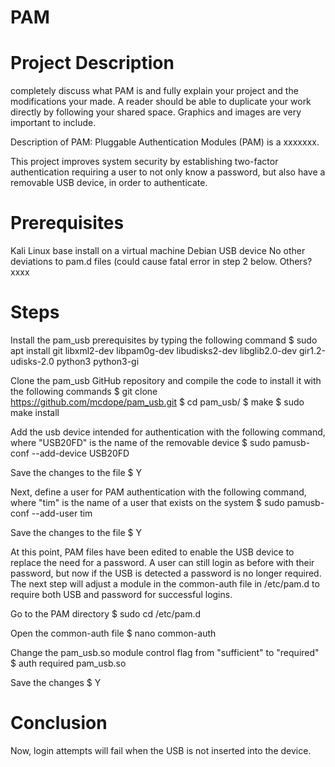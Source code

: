 # PAM

# Project Description
completely discuss what PAM is
and fully explain your project and the modifications your made. A reader should be able to duplicate your
work directly by following your shared space. Graphics and images are very important to include. 

Description of PAM: Pluggable Authentication Modules (PAM) is a xxxxxxx.

This project improves system security by establishing two-factor authentication requiring a user to not only know a password, but also have a removable USB device, in order to authenticate.

# Prerequisites

Kali Linux base install on a virtual machine
Debian
USB device
No other deviations to pam.d files (could cause fatal error in step 2 below.
Others?xxxx

# Steps

Install the pam_usb prerequisites by typing the following command
  $ sudo apt install git libxml2-dev libpam0g-dev libudisks2-dev libglib2.0-dev gir1.2-udisks-2.0 python3 python3-gi
  
Clone the pam_usb GitHub repository and compile the code to install it with the following commands
  $ git clone https://github.com/mcdope/pam_usb.git
  $ cd pam_usb/
  $ make
  $ sudo make install
  
Add the usb device intended for authentication with the following command, where "USB20FD" is the name of the removable device
  $ sudo pamusb-conf --add-device USB20FD
 
Save the changes to the file
  $ Y
  
Next, define a user for PAM authentication with the following command, where "tim" is the name of a user that exists on the system
  $ sudo pamusb-conf --add-user tim
  
 Save the changes to the file
  $ Y
  
 At this point, PAM files have been edited to enable the USB device to replace the need for a password.  A user can still login as before with their password, but now if the USB is detected a password is no longer required.  The next step will adjust a module in the common-auth file in /etc/pam.d to require both USB and password for successful logins.
 
Go to the PAM directory
  $ sudo cd /etc/pam.d

Open the common-auth file
  $ nano common-auth
  
Change the pam_usb.so module control flag from "sufficient" to "required"
  $ auth  required  pam_usb.so
 
Save the changes
  $ Y

# Conclusion
Now, login attempts will fail when the USB is not inserted into the device.
